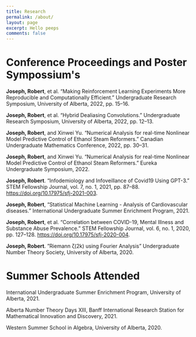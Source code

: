 ```yaml
---
title: Research
permalink: /about/
layout: page
excerpt: Hello peeps
comments: false
---
```

# Conference Proceedings and Poster Sympossium's

**Joseph, Robert**, et al. “Making Reinforcement Learning Experiments More Reproducible and Computationally Efficient.” Undergraduate Research Symposium, University of Alberta, 2022, pp. 15–16.

**Joseph, Robert**, et al. “Hybrid Dealiasing Convolutions.” Undergraduate Research Symposium, University of Alberta, 2022, pp. 12–13.

**Joseph, Robert**, and Xinwei Yu. “Numerical Analysis for real-time Nonlinear Model Predictive Control of Ethanol Steam Reformers.” Canadian Undergraduate Mathematics Conference, 2022, pp. 30–31.

**Joseph, Robert**, and Xinwei Yu. “Numerical Analysis for real-time Nonlinear Model Predictive Control of Ethanol Steam Reformers.” Eureka Undergraduate Symposium, 2022.

**Joseph, Robert**. “Infodemiology and Infoveillance of Covid19 Using GPT-3.” STEM Fellowship Journal, vol. 7, no. 1, 2021, pp. 87–88. https://doi.org/10.17975/sfj-2021-003.

**Joseph, Robert**, “Statistical Machine Learning - Analysis of Cardiovascular diseases.” International Undergraduate Summer Enrichment Program, 2021.

**Joseph, Robert**, et al. “Correlation between COVID-19, Mental Illness and Substance Abuse Prevalence.” STEM Fellowship Journal, vol. 6, no. 1, 2020, pp. 127–128. https://doi.org/10.17975/sfj-2020-004.

**Joseph, Robert**. ”Riemann ζ(2k) using Fourier Analysis” Undergraduate Number Theory Society, University of Alberta, 2020.

# Summer Schools Attended

International Undergraduate Summer Enrichment Program, University of Alberta, 2021.

Alberta Number Theory Days XIII, Banff International Research Station for Mathematical Innovation and Discovery, 2021.

Western Summer School in Algebra, University of Alberta, 2020.
